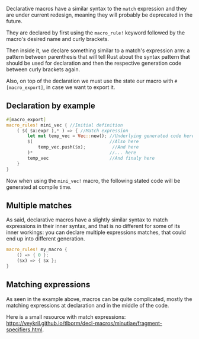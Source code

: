 Declarative macros have a similar syntax to the ``match`` expression and they are under current redesign, meaning they will probably be deprecated in the future.

They are declared by first using the ``macro_rule!`` keyword followed by the macro's desired name and curly brackets.

Then inside it, we declare something similar to a match's expression arm: a pattern between parenthesis that will tell Rust about the syntax pattern that should be used for declaration and then the respective generation code between curly brackets again.

Also, on top of the declaration we must use the state our macro with ``#[macro_export]``, in case we want to export it.

## Declaration by example
```rust
#[macro_export]
macro_rules! mini_vec { //Initial definition 
	( $( $x:expr ),* ) => { //Match expression 
		let mut temp_vec = Vec::new(); //Underlying generated code here
		$(                             //Also here
			temp_vec.push($x);          //And here
		)*                             //... here
		temp_vec                       //And finaly here
	}
}
```

Now when using the ``mini_vec!`` macro, the following stated code will be generated at compile time.

## Multiple matches
As said, declarative macros have a slightly similar syntax to match expressions in their inner syntax, and that is no different for some of its inner workings: you can declare multiple expressions matches, that could end up into different generation. 

```rust
macro_rules! my_macro {
    () => { 0 };
    ($x) => { $x };
}
```

## Matching expressions
As seen in the example above, macros can be quite complicated, mostly the matching expressions at declaration and in the middle of the code. 

Here is a small resource with match expressions: https://veykril.github.io/tlborm/decl-macros/minutiae/fragment-specifiers.html.
